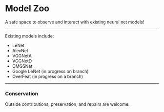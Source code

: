 # Model Zoo

A safe space to observe and interact with existing neural net models!

---

Existing models include:

- LeNet
- AlexNet
- VGGNetA
- VGGNetD
- CMGSNet
- Google LeNet (in progress on branch)
- OverFeat (in progress on a branch)

---

### Conservation

Outside contributions, preservation, and repairs are welcome.
